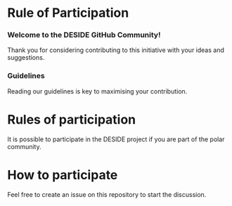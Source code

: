 # Rule of Participation

### Welcome to the DESIDE GitHub Community!

Thank you for considering contributing to this initiative with your ideas and suggestions.

### Guidelines

Reading our guidelines is key to maximising your contribution.

# Rules of participation

It is possible to participate in the DESIDE project if you are part of the polar community. 

# How to participate

Feel free to create an issue on this repository to start the discussion.
